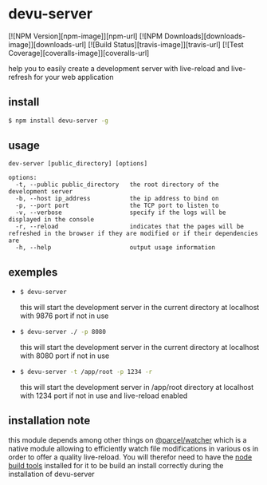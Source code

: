 # devu-server

[![NPM Version][npm-image]][npm-url]
[![NPM Downloads][downloads-image]][downloads-url]
[![Build Status][travis-image]][travis-url]
[![Test Coverage][coveralls-image]][coveralls-url]

help you to easily create a development server with live-reload and live-refresh for your web application

## install
```sh
$ npm install devu-server -g
```

## usage
```
dev-server [public_directory] [options]

options:
  -t, --public public_directory   the root directory of the development server
  -b, --host ip_address           the ip address to bind on
  -p, --port port                 the TCP port to listen to
  -v, --verbose                   specify if the logs will be displayed in the console
  -r, --reload                    indicates that the pages will be refreshed in the browser if they are modified or if their dependencies are
  -h, --help                      output usage information
```

## exemples
* ```sh
  $ devu-server 
  ```
  this will start the development server in the current directory at localhost with 9876 port if not in use
* ```sh
  $ devu-server ./ -p 8080
  ```
  this will start the development server in the current directory at localhost with 8080 port if not in use
* ```sh
  $ devu-server -t /app/root -p 1234 -r
  ```
  this will start the development server in /app/root directory at localhost with 1234 port if not in use and live-reload enabled

## installation note

this module depends among other things on [@parcel/watcher](https://github.com/parcel-bundler/watcher#readme) which is a native module allowing to efficiently watch file modifications in various os in order to offer a quality live-reload.
You will therefor need to have the [node build tools](https://github.com/nodejs/node-gyp#readme) installed for it to be build an install correctly during the installation of devu-server